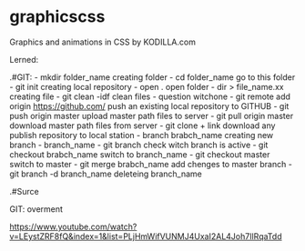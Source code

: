 # graphicscss
Graphics and animations in CSS by KODILLA.com

Lerned:

.#GIT:
	- mkdir folder_name								creating folder
	- cd folder_name								go to this folder
	- git init										creating local repository
	- open .										open folder
	- dir > file_name.xx							creating file
	- git clean -idf								clean files - question witchone
	- git remote add origin https://github.com/		push an existing local repository to GITHUB
	- git push origin master						upload master path files to server
	- git pull origin master						download master path files from server
	- git clone + link								download any publish repository to local station
	- branch brabch_name							creating new branch - branch_name
	- git branch									check witch branch is active
	- git checkout brabch_name						switch to branch_name
	- git checkout master							switch to master
	- git merge brabch_name							add chenges to master branch
	- git branch -d branch_name						deleteing branch_name
	
	
.#Surce

GIT: overment

https://www.youtube.com/watch?v=LEystZRF8fQ&index=1&list=PLjHmWifVUNMJ4UxaI2AL4Joh7IlRqaTdd
